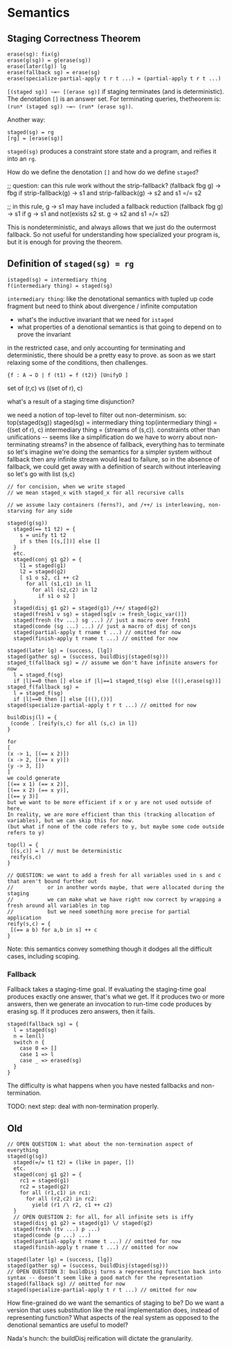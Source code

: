 # Semantics

## Staging Correctness Theorem

```
erase(sg): fix(g)
erase(g(sg)) = g(erase(sg))
erase(later(lg)) lg
erase(fallback sg) = erase(sg)
erase(specialize-partial-apply t r t ...) = (partial-apply t r t ...)
```

`[(staged sg)] ~=~ [(erase sg)]` if staging terminates (and is deterministic).
The denotation `[]` is an answer set.
For terminating queries, thetheorem is:
`(run* (staged sg)) ~=~ (run* (erase sg))`.

Another way:

```
staged(sg) = rg
[rg] = [erase(sg)]
```

`staged(sg)` produces a constraint store state and a program, and reifies it into an `rg`.

How do we define the denotation `[]` and how do we define `staged`?


;; question: can this rule work without the strip-fallback?
(fallback fbg g) -> fbg
   if   strip-fallback(g) -> s1   and    strip-fallback(g) -> s2   and s1 =/= s2

;; in this rule, g -> s1 may have included a fallback reduction
(fallback fbg g) -> s1
   if g -> s1   and not(exists s2 st. g -> s2 and s1 =/= s2)

This is nondeterministic, and always allows that we just do the outermost fallback. So not
useful for understanding how specialized your program is, but it is enough for proving the theorem.

## Definition of `staged(sg) = rg`

```
istaged(sg) = intermediary thing
f(intermediary thing) = staged(sg)
```

`intermediary thing`: like the denotational semantics with tupled up code fragment
but need to think about divergence / infinite computation

- what's the inductive invariant that we need for `istaged`
- what properties of a denotional semantics is that going to depend on to prove the invariant

in the restricted case, and only accounting for terminating and deterministic, there should be a pretty easy to prove.
as soon as we start relaxing some of the conditions, then challenges.

``{f : A → D | f (t1) = f (t2)} [UnifyD ]``

set of (r,c)
vs
((set of r), c)

what's a result of a staging time disjunction?

we need a notion of top-level to filter out non-determinism.
so:
top(staged(sg))
staged(sg) = intermediary thing
top(intermediary thing) = ((set of r), c)
intermediary thing = (streams of (s,c)).
constraints other than unifications -- seems like a simplification
do we have to worry about non-terminating streams?
in the absence of fallback, everything has to terminate
so let's imagine we're doing the semantics for a simpler system without fallback
then any infinite stream would lead to failure, so in the absence of fallback, we could get away with a definition of search without interleaving
so let's go with list (s,c)

```
// for concision, when we write staged
// we mean staged_x with staged_x for all recursive calls

// we assume lazy containers (ferns?), and /++/ is interleaving, non-starving for any side

staged(g(sg))
  staged(== t1 t2) = {
    s = unify t1 t2
    if s then [(s,[])] else []
  }
  etc.
  staged(conj g1 g2) = {
    l1 = staged(g1)
    l2 = staged(g2)
    [ s1 o s2, c1 ++ c2
      for all (s1,c1) in l1
        for all (s2,c2) in l2
          if s1 o s2 ]
  }
  staged(disj g1 g2) = staged(g1) /++/ staged(g2)
  staged(fresh1 v sg) = staged(sg[v := fresh_logic_var()])
  staged(fresh (tv ...) sg ...) // just a macro over fresh1
  staged(conde (sg ...) ...) // just a macro of disj of conjs
  staged(partial-apply t rname t ...) // omitted for now
  staged(finish-apply t rname t ...) // omitted for now

staged(later lg) = (success, [lg])
staged(gather sg) = (success, buildDisj(staged(sg)))
staged_t(fallback sg) = // assume we don't have infinite answers for now
  l = staged_f(sg)
  if |l|==0 then [] else if |l|==1 staged_t(sg) else [((),erase(sg))]
staged_f(fallback sg) =
  l = staged_f(sg)
  if |l|==0 then [] else [((),())]
staged(specialize-partial-apply t r t ...) // omitted for now

buildDisj(l) = {
 (conde . [reify(s,c) for all (s,c) in l])
}

for
[
(x -> 1, [(== x 2)])
(x -> 2, [(== x y)])
(y -> 3, [])
]
we could generate
[(== x 1) (== x 2)],
[(== x 2) (== x y)],
[(== y 3)]
but we want to be more efficient if x or y are not used outside of here.
In reality, we are more efficient than this (tracking allocation of variables), but we can skip this for now.
(but what if none of the code refers to y, but maybe some code outside refers to y)

top(l) = {
 [(s,c)] = l // must be deterministic
 reify(s,c)
}

// QUESTION: we want to add a fresh for all variables used in s and c that aren't bound further out
//           or in another words maybe, that were allocated during the staging
//           we can make what we have right now correct by wrapping a fresh around all variables in top
//           but we need something more precise for partial application
reify(s,c) = {
 [(== a b) for a,b in s] ++ c
}
```

Note: this semantics convey something though it dodges all the difficult cases, including scoping.


### Fallback

Fallback takes a staging-time goal. If evaluating the staging-time goal produces exactly one answer, that's what we get.
If it produces two or more answers, then we generate an invocation to run-time code produces by erasing sg.
If it produces zero answers, then it fails.

```
staged(fallback sg) = {
  l = staged(sg)
  n = len(l)
  switch n {
    case 0 => []
    case 1 => l
    case _ => erased(sg)
  }
}
```

The difficulty is what happens when you have nested fallbacks and non-termination.

TODO: next step: deal with non-termination properly.


## Old

```
// OPEN QUESTION 1: what about the non-termination aspect of everything
staged(g(sg))
  staged(=/= t1 t2) = (like in paper, [])
  etc.
  staged(conj g1 g2) = {
    rc1 = staged(g1)
    rc2 = staged(g2)
    for all (r1,c1) in rc1:
      for all (r2,c2) in rc2:
        yield (r1 /\ r2, c1 ++ c2)
  }
  // OPEN QUESTION 2: for all, for all infinite sets is iffy
  staged(disj g1 g2) = staged(g1) \/ staged(g2)
  staged(fresh (tv ...) p ...)
  staged(conde (p ...) ...)
  staged(partial-apply t rname t ...) // omitted for now
  staged(finish-apply t rname t ...) // omitted for now

staged(later lg) = (success, [lg])
staged(gather sg) = (success, buildDisj(staged(sg)))
// OPEN QUESTION 3: buildDisj turns a representing function back into syntax -- doesn't seem like a good match for the representation
staged(fallback sg) // omitted for now
staged(specialize-partial-apply t r t ...) // omitted for now
```

How fine-grained do we want the semantics of staging to be?
Do we want a version that uses substitution like the real implementation does, instead of representing function? What aspects of the real system as opposed to the denotional semantics are useful to model?

Nada's hunch: the buildDisj reification will dictate the granularity.
